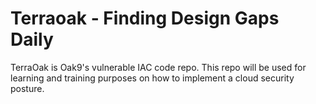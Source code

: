 # Terraoak - Finding Design Gaps Daily
TerraOak is Oak9's vulnerable IAC code repo.   This repo will be used for learning and training purposes on how to implement a cloud security posture. 
